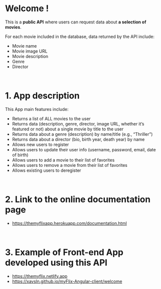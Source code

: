 # Welcome !

This is a **public API** where users can request data about **a selection of movies**.

For each movie included in the database, data returned by the API include:

- Movie name
- Movie image URL
- Movie description
- Genre
- Director

<br>

# 1. App description

This App main features include:

- Returns a list of ALL movies to the user
- Returns data (description, genre, director, image URL, whether it’s featured or not) about a single movie by title to the user
- Returns data about a genre (description) by name/title (e.g., “Thriller”)
- Returns data about a director (bio, birth year, death year) by name
- Allows new users to register
- Allows users to update their user info (username, password, email, date of birth)
- Allows users to add a movie to their list of favorites
- Allows users to remove a movie from their list of favorites
- Allows existing users to deregister

<br>

# 2. Link to the online documentation page

- https://themyflixapp.herokuapp.com/documentation.html

<br>

# 3. Example of Front-end App developed using this API

- https://themyflix.netlify.app
- https://xavsln.github.io/myFlix-Angular-client/welcome
